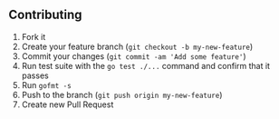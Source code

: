 ## Contributing

1. Fork it
2. Create your feature branch (`git checkout -b my-new-feature`)
3. Commit your changes (`git commit -am 'Add some feature'`)
4. Run test suite with the `go test ./...` command and confirm that it passes
5. Run `gofmt -s`
6. Push to the branch (`git push origin my-new-feature`)
7. Create new Pull Request
